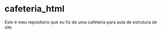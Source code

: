 # cafeteria_html

Este é meu repositorio que eu fiz de uma cafeteria para 
aula de estrutura de site